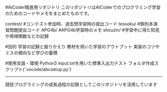 #AtCoder精進用リポジトリ
このリポジトリはAtCoderでのプログラミング学習のためのコードやメモをまとめたものです。

contest/ #コンテスト参加時、過去問学習時の提出コード
tessoku/ #鉄則本演習問題提出コード
APG4b/ #APG4b学習時のメモ
shouzin/ #学習中に得た知見や再帰関数などの記録

#目的
学習の記録と振りかえり
教材を用いた学習のアウトプット
実装のコツやミスの傾向など学びの蓄積

#使用言語・環境
Python3
input.txtを用いた標準入出力テスト
フォルダ作成スクリプト('.vscode/abcsetup.py')

----------
競技プログラミングの成長過程の記録としてこのリポジトリを活用しています